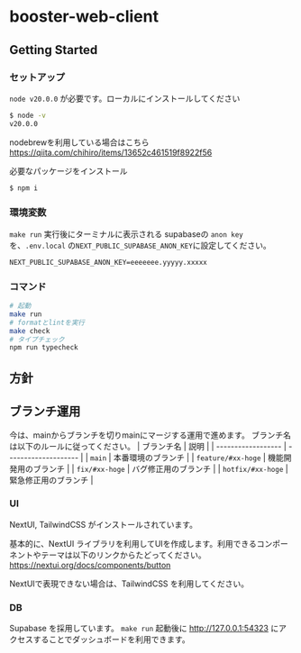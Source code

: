 # booster-web-client

## Getting Started

### セットアップ

`node v20.0.0` が必要です。ローカルにインストールしてください

```bash
$ node -v
v20.0.0
```

nodebrewを利用している場合はこちら
https://qiita.com/chihiro/items/13652c461519f8922f56

必要なパッケージをインストール

```bash
$ npm i
```

### 環境変数
`make run` 実行後にターミナルに表示される supabaseの `anon key` を、`.env.local` の`NEXT_PUBLIC_SUPABASE_ANON_KEY`に設定してください。
```
NEXT_PUBLIC_SUPABASE_ANON_KEY=eeeeeee.yyyyy.xxxxx
```

### コマンド

```bash
# 起動
make run
# formatとlintを実行
make check
# タイプチェック
npm run typecheck
```

## 方針

## ブランチ運用

今は、mainからブランチを切りmainにマージする運用で進めます。
ブランチ名は以下のルールに従ってください。
| ブランチ名 | 説明 |
| ------------------ | -------------------- |
| `main` | 本番環境のブランチ |
| `feature/#xx-hoge` | 機能開発用のブランチ |
| `fix/#xx-hoge` | バグ修正用のブランチ |
| `hotfix/#xx-hoge` | 緊急修正用のブランチ |

### UI

NextUI, TailwindCSS がインストールされています。

基本的に、NextUI ライブラリを利用してUIを作成します。利用できるコンポーネントやテーマは以下のリンクからたどってください。
https://nextui.org/docs/components/button

NextUIで表現できない場合は、TailwindCSS を利用してください。

### DB
Supabase を採用しています。
`make run` 起動後に http://127.0.0.1:54323 にアクセスすることでダッシュボードを利用できます。
